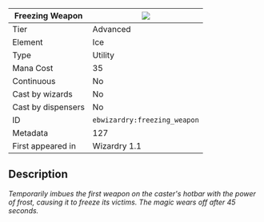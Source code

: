 | Freezing Weapon |![](https://github.com/Electroblob77/Wizardry/blob/1.12.2/src/main/resources/assets/ebwizardry/textures/spells/freezing_weapon.png)|
|---|---|
| Tier | Advanced |
| Element | Ice |
| Type | Utility |
| Mana Cost | 35 |
| Continuous | No |
| Cast by wizards | No |
| Cast by dispensers | No |
| ID | `ebwizardry:freezing_weapon` |
| Metadata | 127 |
| First appeared in | Wizardry 1.1 |
## Description
_Temporarily imbues the first weapon on the caster's hotbar with the power of frost, causing it to freeze its victims. The magic wears off after 45 seconds._